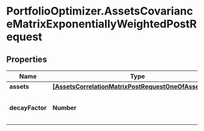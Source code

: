 # PortfolioOptimizer.AssetsCovarianceMatrixExponentiallyWeightedPostRequest

## Properties

Name | Type | Description | Notes
------------ | ------------- | ------------- | -------------
**assets** | [**[AssetsCorrelationMatrixPostRequestOneOfAssetsInner]**](AssetsCorrelationMatrixPostRequestOneOfAssetsInner.md) |  | 
**decayFactor** | **Number** | The exponential decay factor | [optional] [default to 0.94]


